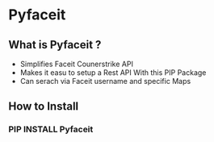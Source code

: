 <h1>Pyfaceit</h1>

<h2>What is Pyfaceit ?</h2>
<ul>
  <li>
    Simplifies Faceit Counerstrike API
  </li>
  <li>
    Makes it easu to setup a Rest API With this PIP Package
  </li>
  <li>
    Can serach via Faceit username and specific Maps
  </li>
  </ul>
  
 <h2>How to Install</h2>
 <h3><b>PIP INSTALL Pyfaceit</h3>
